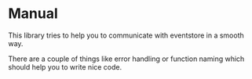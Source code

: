 # Manual

This library tries to help you to communicate with eventstore in a smooth way.

There are a couple of things like error handling or function naming which should help you to write nice code.